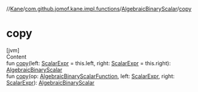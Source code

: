 //[Kane](../../index.md)/[com.github.jomof.kane.impl.functions](../index.md)/[AlgebraicBinaryScalar](index.md)/[copy](copy.md)



# copy  
[jvm]  
Content  
fun [copy](copy.md)(left: [ScalarExpr](../../com.github.jomof.kane.impl/-scalar-expr/index.md) = this.left, right: [ScalarExpr](../../com.github.jomof.kane.impl/-scalar-expr/index.md) = this.right): [AlgebraicBinaryScalar](index.md)  
fun [copy](copy.md)(op: [AlgebraicBinaryScalarFunction](../-algebraic-binary-scalar-function/index.md), left: [ScalarExpr](../../com.github.jomof.kane.impl/-scalar-expr/index.md), right: [ScalarExpr](../../com.github.jomof.kane.impl/-scalar-expr/index.md)): [AlgebraicBinaryScalar](index.md)  



